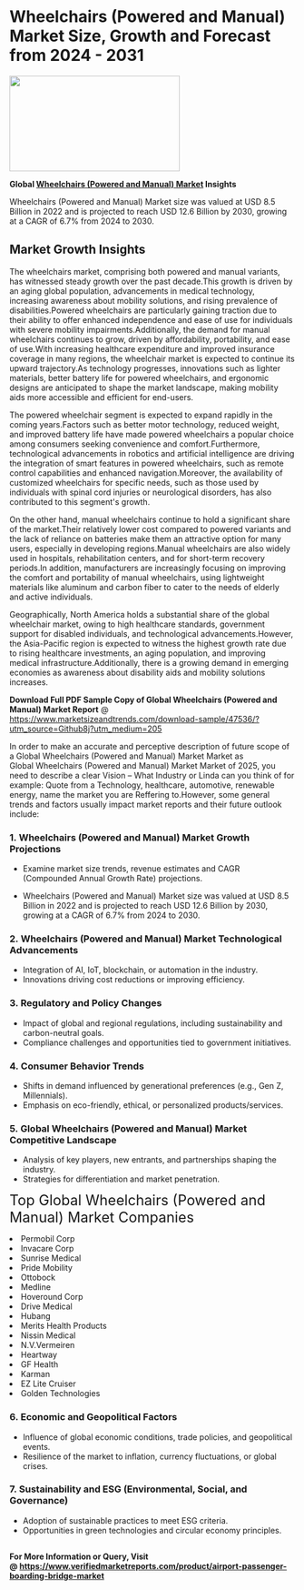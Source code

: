 <H1>Wheelchairs (Powered and Manual) Market Size, Growth and Forecast from 2024 - 2031</H1><img class="aligncenter size-medium wp-image-584254" src="https://thirdeyenews.in/wp-content/uploads/2024/09/Global-Market-Research-300x168.jpeg" alt="" width="300" height="168" /><p><strong>Global&nbsp;<a href="https://www.marketsizeandtrends.com/download-sample/47536/?utm_source=Github8j?utm_medium=205">Wheelchairs (Powered and Manual) Market</a> Insights</strong></p><p>Wheelchairs (Powered and Manual) Market size was valued at USD 8.5 Billion in 2022 and is projected to reach USD 12.6 Billion by 2030, growing at a CAGR of 6.7% from 2024 to 2030.</p><p><h2>Market Growth Insights</h2> <p>The wheelchairs market, comprising both powered and manual variants, has witnessed steady growth over the past decade.This growth is driven by an aging global population, advancements in medical technology, increasing awareness about mobility solutions, and rising prevalence of disabilities.Powered wheelchairs are particularly gaining traction due to their ability to offer enhanced independence and ease of use for individuals with severe mobility impairments.Additionally, the demand for manual wheelchairs continues to grow, driven by affordability, portability, and ease of use.With increasing healthcare expenditure and improved insurance coverage in many regions, the wheelchair market is expected to continue its upward trajectory.As technology progresses, innovations such as lighter materials, better battery life for powered wheelchairs, and ergonomic designs are anticipated to shape the market landscape, making mobility aids more accessible and efficient for end-users.</p> <p>The powered wheelchair segment is expected to expand rapidly in the coming years.Factors such as better motor technology, reduced weight, and improved battery life have made powered wheelchairs a popular choice among consumers seeking convenience and comfort.Furthermore, technological advancements in robotics and artificial intelligence are driving the integration of smart features in powered wheelchairs, such as remote control capabilities and enhanced navigation.Moreover, the availability of customized wheelchairs for specific needs, such as those used by individuals with spinal cord injuries or neurological disorders, has also contributed to this segment's growth.</p> <p>On the other hand, manual wheelchairs continue to hold a significant share of the market.Their relatively lower cost compared to powered variants and the lack of reliance on batteries make them an attractive option for many users, especially in developing regions.Manual wheelchairs are also widely used in hospitals, rehabilitation centers, and for short-term recovery periods.In addition, manufacturers are increasingly focusing on improving the comfort and portability of manual wheelchairs, using lightweight materials like aluminum and carbon fiber to cater to the needs of elderly and active individuals.</p> <p>Geographically, North America holds a substantial share of the global wheelchair market, owing to high healthcare standards, government support for disabled individuals, and technological advancements.However, the Asia-Pacific region is expected to witness the highest growth rate due to rising healthcare investments, an aging population, and improving medical infrastructure.Additionally, there is a growing demand in emerging economies as awareness about disability aids and mobility solutions increases.</p> <p><span class=""><strong>Download Full PDF Sample Copy of Global Wheelchairs (Powered and Manual) Market Report</strong> @ <a href="https://www.marketsizeandtrends.com/download-sample/47536/?utm_source=Github8j?utm_medium=205" target="_blank">https://www.marketsizeandtrends.com/download-sample/47536/?utm_source=Github8j?utm_medium=205</a></span></p><p>In order to make an accurate and perceptive description of future scope of a Global&nbsp;Wheelchairs (Powered and Manual) Market Market as Global&nbsp;Wheelchairs (Powered and Manual) Market Market of 2025, you need to describe a clear Vision &ndash; What Industry or Linda can you think of for example: Quote from a Technology, healthcare, automotive, renewable energy, name the market you are Reffering to.However, some general trends and factors usually impact market reports and their future outlook include:</p><h3>1.&nbsp;<strong>Wheelchairs (Powered and Manual) Market Growth Projections</strong></h3><ul><li>Examine market size trends, revenue estimates and CAGR (Compounded Annual Growth Rate) projections.</li><li><p>Wheelchairs (Powered and Manual) Market size was valued at USD 8.5 Billion in 2022 and is projected to reach USD 12.6 Billion by 2030, growing at a CAGR of 6.7% from 2024 to 2030.</p></li></ul><h3>2.&nbsp;<strong>Wheelchairs (Powered and Manual) Market Technological Advancements</strong></h3><ul><li>Integration of AI, IoT, blockchain, or automation in the industry.</li><li>Innovations driving cost reductions or improving efficiency.</li></ul><h3>3.&nbsp;<strong>Regulatory and Policy Changes</strong></h3><ul><li>Impact of global and regional regulations, including sustainability and carbon-neutral goals.</li><li>Compliance challenges and opportunities tied to government initiatives.</li></ul><h3>4.&nbsp;<strong>Consumer Behavior Trends</strong></h3><ul><li>Shifts in demand influenced by generational preferences (e.g., Gen Z, Millennials).</li><li>Emphasis on eco-friendly, ethical, or personalized products/services.</li></ul><h3>5.&nbsp;<strong>Global Wheelchairs (Powered and Manual) Market Competitive Landscape</strong></h3><ul><li>Analysis of key players, new entrants, and partnerships shaping the industry.</li><li>Strategies for differentiation and market penetration.</li></ul><p data-pm-slice="1 1 []"><span style="color: inherit; font-family: inherit; font-size: 25px;">Top Global Wheelchairs (Powered and Manual) Market Companies</span></p><div class="" data-test-id=""><p><li>Permobil Corp</li><li> Invacare Corp</li><li> Sunrise Medical</li><li> Pride Mobility</li><li> Ottobock</li><li> Medline</li><li> Hoveround Corp</li><li> Drive Medical</li><li> Hubang</li><li> Merits Health Products</li><li> Nissin Medical</li><li> N.V.Vermeiren</li><li> Heartway</li><li> GF Health</li><li> Karman</li><li> EZ Lite Cruiser</li><li> Golden Technologies</li></p></div><h3>6.&nbsp;<strong>Economic and Geopolitical Factors</strong></h3><ul><li>Influence of global economic conditions, trade policies, and geopolitical events.</li><li>Resilience of the market to inflation, currency fluctuations, or global crises.</li></ul><h3>7.&nbsp;<strong>Sustainability and ESG (Environmental, Social, and Governance)</strong></h3><ul><li>Adoption of sustainable practices to meet ESG criteria.</li><li>Opportunities in green technologies and circular economy principles.</li></ul><h2><strong style="font-size: 14px;">For More Information or Query, Visit @&nbsp;</strong><a style="background-color: #ffffff; font-size: 14px;" href="https://www.marketsizeandtrends.com/report/wheelchairs-powered-and-manual-market/" target="_blank">https://www.verifiedmarketreports.com/product/airport-passenger-boarding-bridge-market</a></h2>
